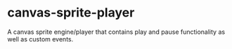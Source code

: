 # canvas-sprite-player
A canvas sprite engine/player that contains play and pause functionality as well as custom events.
